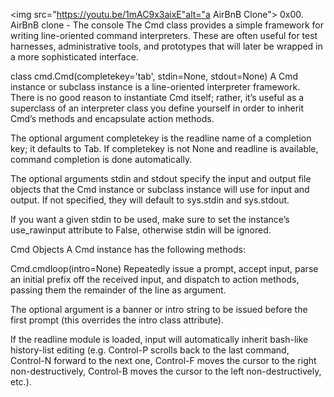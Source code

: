 <img src="https://youtu.be/1mAC9x3aixE"alt="a AirBnB Clone">
0x00. AirBnB clone - The console
The Cmd class provides a simple framework for writing line-oriented command interpreters. These are often useful for test harnesses, administrative tools, and prototypes that will later be wrapped in a more sophisticated interface.

class cmd.Cmd(completekey='tab', stdin=None, stdout=None)
A Cmd instance or subclass instance is a line-oriented interpreter framework. There is no good reason to instantiate Cmd itself; rather, it’s useful as a superclass of an interpreter class you define yourself in order to inherit Cmd’s methods and encapsulate action methods.

The optional argument completekey is the readline name of a completion key; it defaults to Tab. If completekey is not None and readline is available, command completion is done automatically.

The optional arguments stdin and stdout specify the input and output file objects that the Cmd instance or subclass instance will use for input and output. If not specified, they will default to sys.stdin and sys.stdout.

If you want a given stdin to be used, make sure to set the instance’s use_rawinput attribute to False, otherwise stdin will be ignored.

Cmd Objects
A Cmd instance has the following methods:

Cmd.cmdloop(intro=None)
Repeatedly issue a prompt, accept input, parse an initial prefix off the received input, and dispatch to action methods, passing them the remainder of the line as argument.

The optional argument is a banner or intro string to be issued before the first prompt (this overrides the intro class attribute).

If the readline module is loaded, input will automatically inherit bash-like history-list editing (e.g. Control-P scrolls back to the last command, Control-N forward to the next one, Control-F moves the cursor to the right non-destructively, Control-B moves the cursor to the left non-destructively, etc.).
